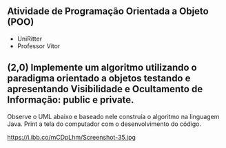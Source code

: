 ## Atividade de Programação Orientada a Objeto (POO)

- UniRitter
- Professor Vitor

## (2,0) Implemente um algoritmo utilizando o paradigma orientado a objetos testando e apresentando Visibilidade e Ocultamento de Informação: public e private.

Observe o UML abaixo e baseado nele construía o algoritmo na linguagem Java. Print a tela do computador com o desenvolvimento do código.

https://i.ibb.co/mCDpLhm/Screenshot-35.jpg

